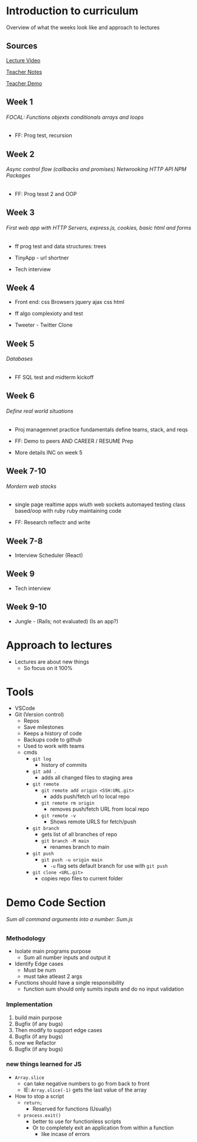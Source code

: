 # Introduction to curriculum
Overview of what the weeks look like and approach to lectures

## Sources
[Lecture Video](https://vimeo.com/664898047/6e11d946c0)

[Teacher Notes](https://github.com/DominicTremblay/w1d2-lecture/tree/demo-east-jan10-2022)

[Teacher Demo](https://github.com/DominicTremblay/w1demo_jan10)

## Week 1
###### FOCAL: Functions objexts conditionals arrays and loops

- FF: Prog test, recursion

## Week 2
###### Async control flow (callbacks and promises) Netwrooking HTTP API NPM Packages

- FF: Prog tesst 2 and OOP

## Week 3
###### First web app with HTTP Servers, express.js, cookies, basic html and forms

- ff prog test and data structures: trees

- TinyApp - url shortner

- Tech interview

## Week 4
- Front end: css Browsers jquery ajax css html

- ff algo complexioty and test

- Tweeter - Twitter Clone

## Week 5
###### Databases

- FF SQL test and midterm kickoff


## Week 6
###### Define real world situations
- Proj managemnet
practice fundamentals
define teams, stack, and reqs

- FF: Demo to peers AND CAREER / RESUME Prep

- More details INC on week 5

## Week 7-10
###### Mordern web stacks
- single page
realtime apps wiuth web sockets
automayed testing
class based/oop with ruby
ruby
maintaining code

- FF: Research reflectr and write

## Week 7-8
- Interview Scheduler (React)

## Week 9
- Tech interview

## Week 9-10
- Jungle - (Rails; not evaluated) (Is an app?)


# Approach to lectures
- Lectures are about new things
  - So focus on it 100%


# Tools
- VSCode
- Git (Version control)
  - Repos
  - Save milestones
  - Keeps a history of code
  - Backups code to github
  - Used to work with teams
  - cmds
    - ```git log```
      - history of commits
    - ```git add .```
      - adds all changed files to staging area
    - ```git remote```
      - ```git remote add origin <SSH:URL.git>```
        - adds push/fetch url to local repo
      - ```git remote rm origin```
        - removes push/fetch URL from local repo
      - ```git remote -v```
        - Shows remote URLS for fetch/push
    - ```git branch```
      - gets list of all branches of repo
      - ```git branch -M main```
        - renames branch to main
    - ```git push```
      - ```git push -u origin main```
        - ```-u``` flag sets default branch for use with ```git push```
    - ```git clone <URL.git>```
      - copies repo files to current folder 

# Demo Code Section
###### Sum all command arguments into a number: Sum.js

### Methodology
- Isolate main programs purpose
  - Sum all number inputs and output it
- Identify Edge cases
  - Must be num
  - must take atleast 2 args
- Functions should have a single responsibility
  - function sum should only sumits inputs and do no input validation

### Implementation
1. build main purpose
2. Bugfix (if any bugs)
3. Then modify to support edge cases
4. Bugfix (if any bugs)
5. now we Refactor
6. Bugfix (if any bugs)

### new things learned for JS
- ```Array.slice```
  - can take negative numbers to go from back to front
  - IE: ```Array.slice(-1)``` gets the last value of the array
- How to stop a script
  - ```return;```
    - Reserved for functions (Usually)
  - ```process.exit()```
    - better to use for functionless scripts
    - Or to completely exit an application from within a function
      - like incase of errors